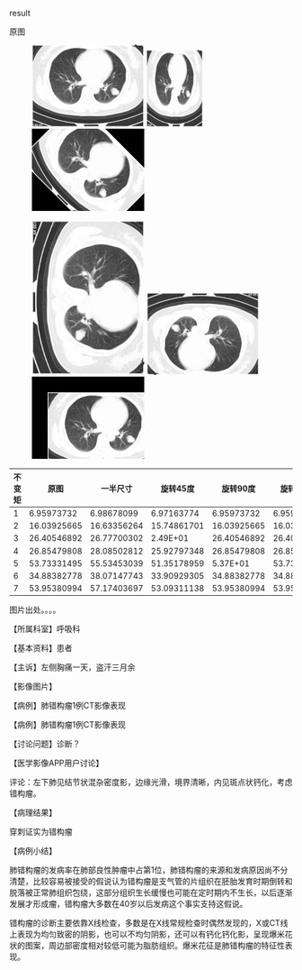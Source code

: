 

result

原图

<figure class="third">    
    <img src="image/moments_result/input_image.png" title="原图" width="200" hight =200>    
    <img src="image/moments_result/resize_0_5_img.png" title="一半尺寸" width="100" hight =100>   
    <img src="image/moments_result/rotate_45_image.png" title="旋转45度" width="200" hight =200>  
</figure>



<figure class="third">
     <img src = "image/moments_result/rotate_90_iamge.png"    title = "旋转90度"    width = "200"    hight = 200>
    <img  src = "image/moments_result/rotate_180_iamge.png"    title = "旋转180度"    width = "200"    hight = 200>
    <img  src = "image/moments_result/panning_15_pix_iamge.png"    title = "平移"    width = "200"    hight = 200>
</figure>





| 不变矩 | 原图        | 一半尺寸    | 旋转45度    | 旋转90度    | 旋转180度   | 列平移50像素 行平移15像素 |
| ------ | ----------- | ----------- | ----------- | ----------- | ----------- | ------------------------- |
| 1      | 6.95973732  | 6.98678099  | 6.97163774  | 6.95973732  | 6.95973732  | 6.93737189                |
| 2      | 16.03925665 | 16.63356264 | 15.74861701 | 16.03925665 | 16.03925665 | 16.04166115               |
| 3      | 26.40546892 | 26.77700302 | 2.49E+01    | 26.40546892 | 26.40546892 | 25.60222615               |
| 4      | 26.85479808 | 28.08502812 | 25.92797348 | 26.85479808 | 26.85479808 | 27.51780027               |
| 5      | 53.73331495 | 55.53453039 | 51.35178959 | 5.37E+01    | 53.73331495 | 54.23128573               |
| 6      | 34.88382778 | 38.07147743 | 33.90929305 | 34.88382778 | 34.88382778 | 35.60791785               |
| 7      | 53.95380994 | 57.17403697 | 53.09311138 | 53.95380994 | 53.95380994 | 54.74313246               |













图片出处。。。。

【所属科室】呼吸科

【基本资料】患者

【主诉】左侧胸痛一天，盗汗三月余

【影像图片】

【病例】肺错构瘤1例CT影像表现

【病例】肺错构瘤1例CT影像表现

【讨论问题】诊断？

【医学影像APP用户讨论】

评论：左下肺见结节状混杂密度影，边缘光滑，境界清晰，内见斑点状钙化，考虑错构瘤。

【病理结果】

穿刺证实为错构瘤

【病例小结】

肺错构瘤的发病率在肺部良性肿瘤中占第1位，肺错构瘤的来源和发病原因尚不分清楚，比较容易被接受的假说认为错构瘤是支气管的片组织在胚胎发育时期倒转和脱落被正常肺组织包绕，这部分组织生长缓慢也可能在定时期内不生长，以后逐渐发展才形成瘤，错构瘤大多数在40岁以后发病这个事实支持这假说。

错构瘤的诊断主要依靠X线检查，多数是在X线常规检查时偶然发现的，X或CT线上表现为均匀致密的阴影，也可以不均匀阴影，还可以有钙化钙化影，呈现爆米花状的图案，周边部密度相对较低可能为脂肪组织。爆米花征是肺错构瘤的特征性表现。
